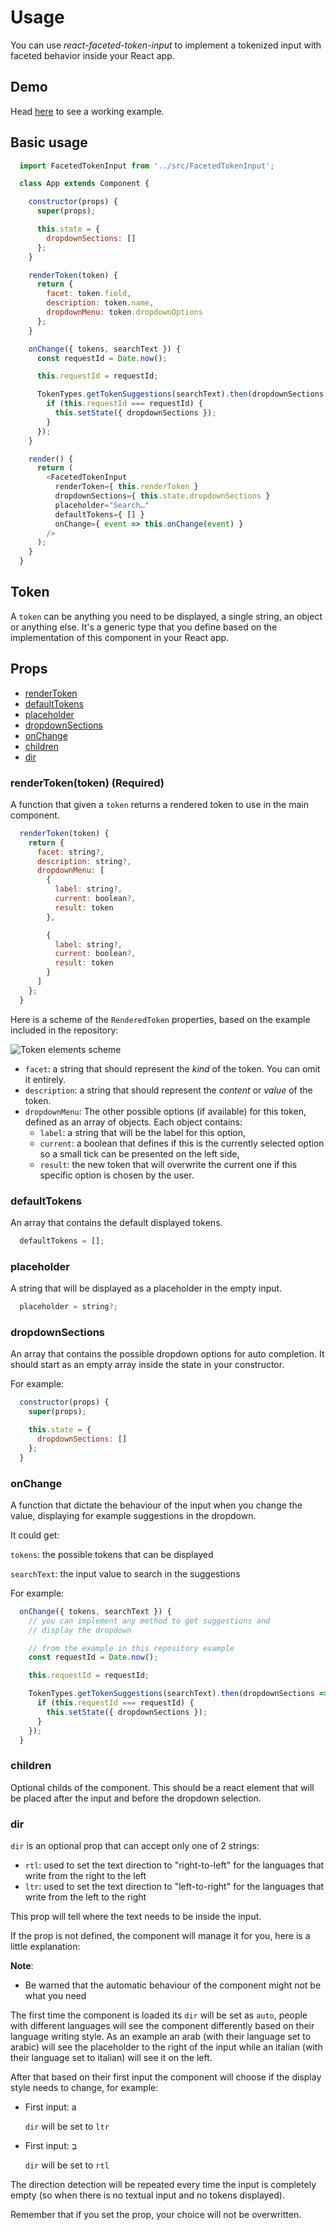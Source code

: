 # Usage

You can use *react-faceted-token-input* to implement a tokenized input with
faceted behavior inside your React app.

## Demo

Head [here](example.md) to see a working example.

## Basic usage

```javascript
  import FacetedTokenInput from '../src/FacetedTokenInput';

  class App extends Component {

    constructor(props) {
      super(props);

      this.state = {
        dropdownSections: []
      };
    }

    renderToken(token) {
      return {
        facet: token.field,
        description: token.name,
        dropdownMenu: token.dropdownOptions
      };
    }

    onChange({ tokens, searchText }) {
      const requestId = Date.now();

      this.requestId = requestId;

      TokenTypes.getTokenSuggestions(searchText).then(dropdownSections => {
        if (this.requestId === requestId) {
          this.setState({ dropdownSections });
        }
      });
    }

    render() {
      return (
        <FacetedTokenInput
          renderToken={ this.renderToken }
          dropdownSections={ this.state.dropdownSections }
          placeholder="Search…"
          defaultTokens={ [] }
          onChange={ event => this.onChange(event) }
        />
      );
    }
  }
```

## Token

A `token` can be anything you need to be displayed, a single string, an object
or anything else.
It's a generic type that you define based on the implementation
of this component in your React app.

## Props

* [renderToken](#renderToken)
* [defaultTokens](#defaultToken)
* [placeholder](#placeholder)
* [dropdownSections](#dropdownSections)
* [onChange](#onChange)
* [children](#children)
* [dir](#dir)

<a name="renderToken"></a>
### renderToken(token) (Required)

A function that given a `token` returns a rendered token to use in the main
component.

```javascript
  renderToken(token) {
    return {
      facet: string?,
      description: string?,
      dropdownMenu: [
        {
          label: string?,
          current: boolean?,
          result: token
        },

        {
          label: string?,
          current: boolean?,
          result: token
        }
      ]
    };
  }
```

Here is a scheme of the `RenderedToken` properties, based on the example
included in the repository:

![Token elements scheme](./images/rendered-token-scheme.png)

* `facet`: a string that should represent the *kind* of the token. You can omit
  it entirely.
* `description`: a string that should represent the *content* or *value* of the
  token.
* `dropdownMenu`: The other possible options (if available) for this token,
  defined as an array of objects. Each object contains:
  * `label`: a string that will be the label for this option,
  * `current`: a boolean that defines if this is the currently selected option
    so a small tick can be presented on the left side,
  * `result`: the new token that will overwrite the current one if this specific
    option is chosen by the user.

<a name="defaultToken"></a>
### defaultTokens

An array that contains the default displayed tokens.

```javascript
  defaultTokens = [];
```

<a name="placeholder"></a>
### placeholder

A string that will be displayed as a placeholder in the empty input.

```javascript
  placeholder = string?;
```

<a name="dropdownSections"></a>
### dropdownSections

An array that contains the possible dropdown options for auto completion.
It should start as an empty array inside the state in your constructor.

For example:

```javascript
  constructor(props) {
    super(props);

    this.state = {
      dropdownSections: []
    };
  }
```

<a name="onChange"></a>
### onChange

A function that dictate the behaviour of the input when you change the value,
displaying for example suggestions in the dropdown.

It could get:

`tokens`: the possible tokens that can be displayed

`searchText`: the input value to search in the suggestions

For example:

```javascript
  onChange({ tokens, searchText }) {
    // you can implement any method to get suggestions and
    // display the dropdown

    // from the example in this repository example
    const requestId = Date.now();

    this.requestId = requestId;

    TokenTypes.getTokenSuggestions(searchText).then(dropdownSections => {
      if (this.requestId === requestId) {
        this.setState({ dropdownSections });
      }
    });
  }
```

<a name="onChange"></a>
### children

Optional childs of the component. This should be a react element that will be
placed after the input and before the dropdown selection.

<a name="dir"></a>
### dir

`dir` is an optional prop that can accept only one of 2 strings:

* `rtl`: used to set the text direction to "right-to-left" for the languages
  that write from the right to the left
* `ltr`: used to set the text direction to "left-to-right" for the languages
  that write from the left to the right

This prop will tell where the text needs to be inside the input.

If the prop is not defined, the component will manage it for you, here is a
little explanation:

**Note**:
  * Be warned that the automatic behaviour of the component might not be what
  you need

The first time the component is loaded its `dir` will be set as `auto`, people
with different languages will see the component differently based on their
language writing style. As an example an arab (with their language set to
arabic) will see the placeholder to the right of the input while an italian
(with their language set to italian) will see it on the left.

After that based on their first input the component will choose if the display
style needs to change, for example:

* First input:
      a

  `dir` will be set to `ltr`

* First input:
      בְ

  `dir` will be set to `rtl`

The direction detection will be repeated every time the input is completely
empty (so when there is no textual input and no tokens displayed).

Remember that if you set the prop, your choice will not be overwritten.

